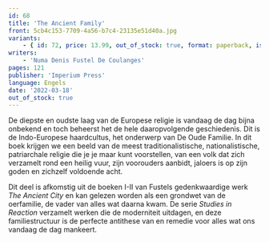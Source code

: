 ```yaml
---
id: 68
title: 'The Ancient Family'
front: 5cb4c153-7709-4a56-b7c4-23135e51d40a.jpg
variants:
    - { id: 72, price: 13.99, out_of_stock: true, format: paperback, isbn: 978-1-922602-43-5 }
writers:
    - 'Numa Denis Fustel De Coulanges'
pages: 121
publisher: 'Imperium Press'
language: Engels
date: '2022-03-18'
out_of_stock: true
---
```


De diepste en oudste laag van de Europese religie is vandaag de dag bijna onbekend en toch beheerst het de hele daaropvolgende geschiedenis. Dit is de Indo-Europese haardcultus, het onderwerp van De Oude Familie. In dit boek krijgen we een beeld van de meest traditionalistische, nationalistische, patriarchale religie die je je maar kunt voorstellen, van een volk dat zich verzamelt rond een heilig vuur, zijn voorouders aanbidt, jaloers is op zijn goden en zichzelf voldoende acht.

Dit deel is afkomstig uit de boeken I-II van Fustels gedenkwaardige werk *The Ancient City* en kan gelezen worden als een grondwet van de oerfamilie, de vader van alles wat daarna kwam. De serie *Studies in Reaction* verzamelt werken die de moderniteit uitdagen, en deze familiestructuur is de perfecte antithese van en remedie voor alles wat ons vandaag de dag mankeert.
